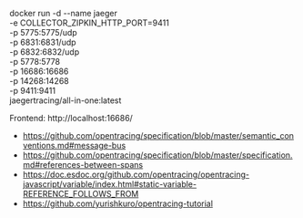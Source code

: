 
docker run -d --name jaeger \
  -e COLLECTOR_ZIPKIN_HTTP_PORT=9411 \
  -p 5775:5775/udp \
  -p 6831:6831/udp \
  -p 6832:6832/udp \
  -p 5778:5778 \
  -p 16686:16686 \
  -p 14268:14268 \
  -p 9411:9411 \
  jaegertracing/all-in-one:latest

Frontend: http://localhost:16686/

 * https://github.com/opentracing/specification/blob/master/semantic_conventions.md#message-bus
 * https://github.com/opentracing/specification/blob/master/specification.md#references-between-spans
 * https://doc.esdoc.org/github.com/opentracing/opentracing-javascript/variable/index.html#static-variable-REFERENCE_FOLLOWS_FROM
 * https://github.com/yurishkuro/opentracing-tutorial